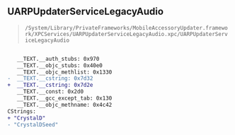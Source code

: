 ## UARPUpdaterServiceLegacyAudio

> `/System/Library/PrivateFrameworks/MobileAccessoryUpdater.framework/XPCServices/UARPUpdaterServiceLegacyAudio.xpc/UARPUpdaterServiceLegacyAudio`

```diff

   __TEXT.__auth_stubs: 0x970
   __TEXT.__objc_stubs: 0x40e0
   __TEXT.__objc_methlist: 0x1330
-  __TEXT.__cstring: 0x7d32
+  __TEXT.__cstring: 0x7d2e
   __TEXT.__const: 0x2d0
   __TEXT.__gcc_except_tab: 0x130
   __TEXT.__objc_methname: 0x4c42
CStrings:
+ "CrystalD"
- "CrystalDSeed"

```
